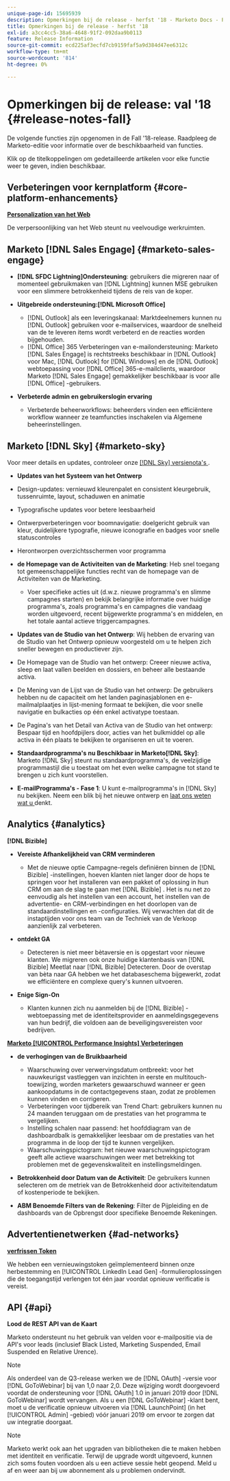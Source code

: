 ```yaml
---
unique-page-id: 15695939
description: Opmerkingen bij de release - herfst '18 - Marketo Docs - Productdocumentatie
title: Opmerkingen bij de release - herfst '18
exl-id: a3cc4cc5-38a6-4648-91f2-092daa9b0113
feature: Release Information
source-git-commit: ecd225af3ecfd7cb9159faf5a9d384d47ee6312c
workflow-type: tm+mt
source-wordcount: '814'
ht-degree: 0%

---
```


# Opmerkingen bij de release: val &#39;18 {#release-notes-fall}

De volgende functies zijn opgenomen in de Fall &#39;18-release. Raadpleeg de Marketo-editie voor informatie over de beschikbaarheid van functies.

Klik op de titelkoppelingen om gedetailleerde artikelen voor elke functie weer te geven, indien beschikbaar.

## Verbeteringen voor kernplatform {#core-platform-enhancements}

**[Personalization van het Web](/help/marketo/product-docs/web-personalization/getting-started/workspaces-in-web-personalization.md)**

De verpersoonlijking van het Web steunt nu veelvoudige werkruimten.

## Marketo [!DNL Sales Engage] {#marketo-sales-engage}

* **[!DNL SFDC Lightning]Ondersteuning**: gebruikers die migreren naar of momenteel gebruikmaken van [!DNL Lightning] kunnen MSE gebruiken voor een slimmere betrokkenheid tijdens de reis van de koper.

* **Uitgebreide ondersteuning:[!DNL Microsoft Office]**

   * [!DNL Outlook] als een leveringskanaal: Marktdeelnemers kunnen nu [!DNL Outlook] gebruiken voor e-mailservices, waardoor de snelheid van de te leveren items wordt verbeterd en de reacties worden bijgehouden.
   * [!DNL Office] 365 Verbeteringen van e-mailondersteuning: Marketo [!DNL Sales Engage] is rechtstreeks beschikbaar in [!DNL Outlook] voor Mac, [!DNL Outlook] for [!DNL Windows] en de [!DNL Outlook] webtoepassing voor [!DNL Office] 365-e-mailclients, waardoor Marketo [!DNL Sales Engage] gemakkelijker beschikbaar is voor alle [!DNL Office] -gebruikers.

* **Verbeterde admin en gebruikerslogin ervaring**

   * Verbeterde beheerworkflows: beheerders vinden een efficiëntere workflow wanneer ze teamfuncties inschakelen via Algemene beheerinstellingen.

## Marketo [!DNL Sky] {#marketo-sky}

Voor meer details en updates, controleer onze [[!DNL Sky]  versienota&#39;s ](https://help.marketo.com).

* **Updates van het Systeem van het Ontwerp**

* Design-updates: vernieuwd kleurenpalet en consistent kleurgebruik, tussenruimte, layout, schaduwen en animatie
* Typografische updates voor betere leesbaarheid
* Ontwerpverbeteringen voor boomnavigatie: doelgericht gebruik van kleur, duidelijkere typografie, nieuwe iconografie en badges voor snelle statuscontroles
* Herontworpen overzichtsschermen voor programma

* **de Homepage van de Activiteiten van de Marketing**: Heb snel toegang tot gemeenschappelijke functies recht van de homepage van de Activiteiten van de Marketing.

   * Voer specifieke acties uit (d.w.z. nieuwe programma&#39;s en slimme campagnes starten) en bekijk belangrijke informatie over huidige programma&#39;s, zoals programma&#39;s en campagnes die vandaag worden uitgevoerd, recent bijgewerkte programma&#39;s en middelen, en het totale aantal actieve triggercampagnes.

* **Updates van de Studio van het Ontwerp**: Wij hebben de ervaring van de Studio van het Ontwerp opnieuw voorgesteld om u te helpen zich sneller bewegen en productiever zijn.
* De Homepage van de Studio van het ontwerp: Creeer nieuwe activa, sleep en laat vallen beelden en dossiers, en beheer alle bestaande activa.
* De Mening van de Lijst van de Studio van het ontwerp: De gebruikers hebben nu de capaciteit om het landen paginasjablonen en e-mailmalplaatjes in lijst-mening formaat te bekijken, die voor snelle navigatie en bulkacties op één enkel activatype toestaan.
* De Pagina&#39;s van het Detail van Activa van de Studio van het ontwerp: Bespaar tijd en hoofdpijlers door, acties van het bulkmiddel op alle activa in één plaats te bekijken te organiseren en uit te voeren.
* **Standaardprogramma&#39;s nu Beschikbaar in Marketo[!DNL Sky]**: Marketo [!DNL Sky] steunt nu standaardprogramma&#39;s, de veelzijdige programmastijl die u toestaat om het even welke campagne tot stand te brengen u zich kunt voorstellen.
* **E-mailProgramma&#39;s - Fase 1**: U kunt e-mailprogramma&#39;s in [!DNL Sky] nu bekijken. Neem een blik bij het nieuwe ontwerp en [ laat ons weten wat u ](https://go.marketo.com/NextGenUX---USA---Apr-2018-fcp_Landing-Page-Feedback.html) denkt.

## Analytics {#analytics}

**[!DNL Bizible]**

* **Vereiste Afhankelijkheid van CRM verminderen**

   * Met de nieuwe optie Campagne-regels definiëren binnen de [!DNL Bizible] -instellingen, hoeven klanten niet langer door de hops te springen voor het installeren van een pakket of oplossing in hun CRM om aan de slag te gaan met [!DNL Bizible] . Het is nu net zo eenvoudig als het instellen van een account, het instellen van de advertentie- en CRM-verbindingen en het doorlopen van de standaardinstellingen en -configuraties. Wij verwachten dat dit de instaptijden voor ons team van de Techniek van de Verkoop aanzienlijk zal verbeteren.

* **ontdekt GA**

   * Detecteren is niet meer bètaversie en is opgestart voor nieuwe klanten. We migreren ook onze huidige klantenbasis van [!DNL Bizible] Meetlat naar [!DNL Bizible] Detecteren. Door de overstap van bèta naar GA hebben we het databaseschema bijgewerkt, zodat we efficiëntere en complexe query&#39;s kunnen uitvoeren.

* **Enige Sign-On**

   * Klanten kunnen zich nu aanmelden bij de [!DNL Bizible] -webtoepassing met de identiteitsprovider en aanmeldingsgegevens van hun bedrijf, die voldoen aan de beveiligingsvereisten voor bedrijven.

**[Marketo [!UICONTROL Performance Insights] Verbeteringen](/help/marketo/product-docs/reporting/performance-insights/performance-insights-overview.md)**

* **de verhogingen van de Bruikbaarheid**

   * Waarschuwing over verwervingsdatum ontbreekt: voor het nauwkeurigst vastleggen van inzichten in eerste en multitouch-toewijzing, worden marketers gewaarschuwd wanneer er geen aankoopdatums in de contactgegevens staan, zodat ze problemen kunnen vinden en corrigeren.
   * Verbeteringen voor tijdbereik van Trend Chart: gebruikers kunnen nu 24 maanden teruggaan om de prestaties van het programma te vergelijken.
   * Instelling schalen naar passend: het hoofddiagram van de dashboardbalk is gemakkelijker leesbaar om de prestaties van het programma in de loop der tijd te kunnen vergelijken.
   * Waarschuwingspictogram: het nieuwe waarschuwingspictogram geeft alle actieve waarschuwingen weer met betrekking tot problemen met de gegevenskwaliteit en instellingsmeldingen.

* **Betrokkenheid door Datum van de Activiteit**: De gebruikers kunnen selecteren om de metriek van de Betrokkenheid door activiteitendatum of kostenperiode te bekijken.
* **ABM Benoemde Filters van de Rekening**: Filter de Pijpleiding en de dashboards van de Opbrengst door specifieke Benoemde Rekeningen.

## Advertentienetwerken {#ad-networks}

**[verfrissen Token](/help/marketo/product-docs/demand-generation/social/social-functions/set-up-linkedin-lead-gen-forms.md)**

We hebben een vernieuwingstoken geïmplementeerd binnen onze herbestemming en [!UICONTROL LinkedIn Lead Gen] -formulieroplossingen die de toegangstijd verlengen tot één jaar voordat opnieuw verificatie is vereist.

## API {#api}

**Lood de REST API van de Kaart**

Marketo ondersteunt nu het gebruik van velden voor e-mailpositie via de API&#39;s voor leads (inclusief Black Listed, Marketing Suspended, Email Suspended en Relative Urence).

>[!NOTE]
>
>Als onderdeel van de Q3-release werken we de [!DNL OAuth] -versie voor [!DNL GoToWebinar] bij van 1,0 naar 2,0. Deze wijziging wordt doorgevoerd voordat de ondersteuning voor [!DNL OAuth] 1.0 in januari 2019 door [!DNL GoToWebinar] wordt vervangen. Als u een [!DNL GoToWebinar] -klant bent, moet u de verificatie opnieuw uitvoeren via [!DNL LaunchPoint] (in het [!UICONTROL Admin] -gebied) vóór januari 2019 om ervoor te zorgen dat uw integratie doorgaat.

>[!NOTE]
>
>Marketo werkt ook aan het upgraden van bibliotheken die te maken hebben met identiteit en verificatie. Terwijl de upgrade wordt uitgevoerd, kunnen zich soms fouten voordoen als u een actieve sessie hebt geopend. Meld u af en weer aan bij uw abonnement als u problemen ondervindt.
